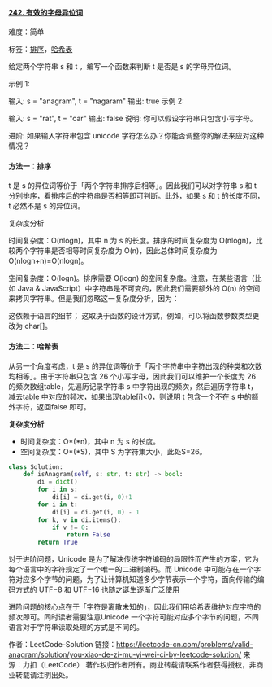 #### [242. 有效的字母异位词](https://leetcode-cn.com/problems/valid-anagram/)

难度：简单

标签：[排序](../Topic/排序.md)，[哈希表](../Topic/哈希表.md)

给定两个字符串 s 和 t ，编写一个函数来判断 t 是否是 s 的字母异位词。

示例 1:

输入: s = "anagram", t = "nagaram"
输出: true
示例 2:

输入: s = "rat", t = "car"
输出: false
说明:
你可以假设字符串只包含小写字母。

进阶:
如果输入字符串包含 unicode 字符怎么办？你能否调整你的解法来应对这种情况？

#### 方法一：排序

t 是 s 的异位词等价于「两个字符串排序后相等」。因此我们可以对字符串 s 和 t 分别排序，看排序后的字符串是否相等即可判断。此外，如果 s 和 t 的长度不同，t 必然不是 s 的异位词。

复杂度分析

时间复杂度：O(nlogn)，其中 n 为 s 的长度。排序的时间复杂度为 O(nlogn)，比较两个字符串是否相等时间复杂度为 O(n)，因此总体时间复杂度为 O(nlogn+n)=O(nlogn)。

空间复杂度：O(logn)。排序需要 O(logn) 的空间复杂度。注意，在某些语言（比如 Java & JavaScript）中字符串是不可变的，因此我们需要额外的 O(n) 的空间来拷贝字符串。但是我们忽略这一复杂度分析，因为：

这依赖于语言的细节；
这取决于函数的设计方式，例如，可以将函数参数类型更改为 char[]。



#### 方法二：哈希表

从另一个角度考虑，t 是 s 的异位词等价于「两个字符串中字符出现的种类和次数均相等」。由于字符串只包含 26 个小写字母，因此我们可以维护一个长度为 26 的频次数组table，先遍历记录字符串 s 中字符出现的频次，然后遍历字符串 t，减去table 中对应的频次，如果出现table[i]<0，则说明 t 包含一个不在 s 中的额外字符，返回false 即可。

**复杂度分析**

- 时间复杂度：O*(*n)，其中 n 为 s 的长度。
- 空间复杂度：O*(*S)，其中 S 为字符集大小，此处S=26。

```python
class Solution:
    def isAnagram(self, s: str, t: str) -> bool:
        di = dict()
        for i in s:
            di[i] = di.get(i, 0)+1
        for i in t:
            di[i] = di.get(i, 0) - 1
        for k, v in di.items():
            if v != 0:
                return False
        return True
```

对于进阶问题，Unicode 是为了解决传统字符编码的局限性而产生的方案，它为每个语言中的字符规定了一个唯一的二进制编码。而 Unicode 中可能存在一个字符对应多个字节的问题，为了让计算机知道多少字节表示一个字符，面向传输的编码方式的 UTF−8 和 UTF−16 也随之诞生逐渐广泛使用

进阶问题的核心点在于「字符是离散未知的」，因此我们用哈希表维护对应字符的频次即可。同时读者需要注意Unicode 一个字符可能对应多个字节的问题，不同语言对于字符串读取处理的方式是不同的。

作者：LeetCode-Solution
链接：https://leetcode-cn.com/problems/valid-anagram/solution/you-xiao-de-zi-mu-yi-wei-ci-by-leetcode-solution/
来源：力扣（LeetCode）
著作权归作者所有。商业转载请联系作者获得授权，非商业转载请注明出处。

